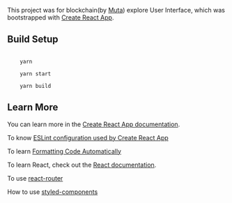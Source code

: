 This project was for blockchain(by [Muta](https://github.com/nervosnetwork/muta)) explore User Interface, which was bootstrapped with [Create React App](https://github.com/facebook/create-react-app).


## Build Setup


``` shell

    yarn

    yarn start

    yarn build

```


## Learn More

You can learn more in the [Create React App documentation](https://facebook.github.io/create-react-app/docs/getting-started).

To know [ESLint configuration used by Create React App](https://github.com/facebook/create-react-app/blob/master/packages/eslint-config-react-app/README.md)

To learn [Formatting Code Automatically](https://create-react-app.dev/docs/setting-up-your-editor/#formatting-code-automatically)


To learn React, check out the [React documentation](https://reactjs.org/).

To use [react-router](https://reacttraining.com/react-router/web/guides/quick-start)

How to use [styled-components](https://www.styled-components.com/docs/basics)